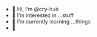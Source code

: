 - 👋 Hi, I’m @cry-hub
- 👀 I’m interested in ...stuff
- 🌱 I’m currently learning ...things
- 💞️ 

<!---
cry-hub/cry-hub is a ✨ special ✨ repository because its `README.md` (this file) appears on your GitHub profile.
You can click the Preview link to take a look at your changes.
--->
